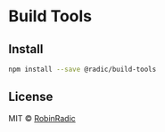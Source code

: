 # Build Tools

## Install

```bash
npm install --save @radic/build-tools
```

## License

MIT © [RobinRadic](https://github.com/RobinRadic)
